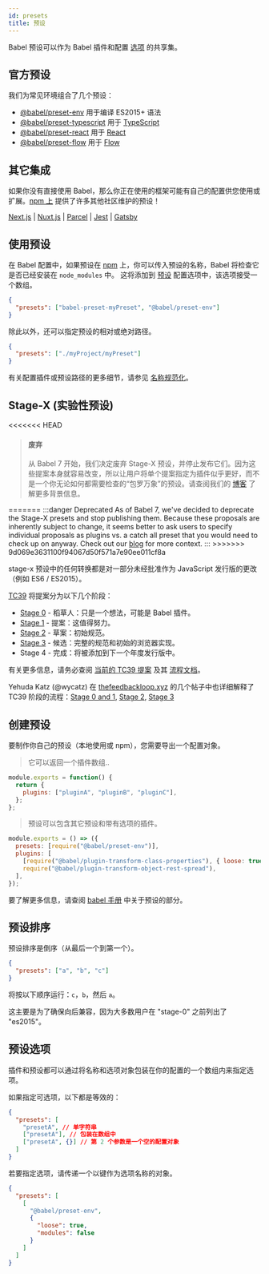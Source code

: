 ```yaml
---
id: presets
title: 预设
---
```


Babel 预设可以作为 Babel 插件和配置 [选项](options.md) 的共享集。

## 官方预设

我们为常见环境组合了几个预设：

- [@babel/preset-env](preset-env.md) 用于编译 ES2015+ 语法
- [@babel/preset-typescript](preset-typescript.md) 用于 [TypeScript](https://www.typescriptlang.org)
- [@babel/preset-react](preset-react.md) 用于 [React](https://reactjs.org/)
- [@babel/preset-flow](preset-flow.md) 用于 [Flow](https://flow.org/)

## 其它集成

如果你没有直接使用 Babel，那么你正在使用的框架可能有自己的配置供您使用或扩展。[npm 上](https://www.npmjs.com/search?q=babel-preset) 提供了许多其他社区维护的预设！

[Next.js](https://nextjs.org/docs/advanced-features/customizing-babel-config) | [Nuxt.js](https://nuxtjs.org/docs/2.x/configuration-glossary/configuration-build#babel) | [Parcel](https://en.parceljs.org/javascript.html#babel) | [Jest](https://jestjs.io/docs/getting-started#using-babel) | [Gatsby](https://www.gatsbyjs.com/docs/how-to/custom-configuration/babel)

<div id="preset-paths"></div>

## 使用预设

在 Babel 配置中，如果预设在 [npm](https://www.npmjs.com/search?q=babel-preset) 上，你可以传入预设的名称，Babel 将检查它是否已经安装在 `node_modules` 中。 这将添加到 [预设](options.md#presets) 配置选项中，该选项接受一个数组。

```json title="babel.config.json"
{
  "presets": ["babel-preset-myPreset", "@babel/preset-env"]
}
```

除此以外，还可以指定预设的相对或绝对路径。

```json title="babel.config.json"
{
  "presets": ["./myProject/myPreset"]
}
```

有关配置插件或预设路径的更多细节，请参见 [名称规范化](options.md#name-normalization)。

## Stage-X (实验性预设)

<<<<<<< HEAD
<blockquote class="babel-callout babel-callout-danger">
  <h4>废弃</h4>
  <p>
    从 Babel 7 开始，我们决定废弃 Stage-X 预设，并停止发布它们。因为这些提案本身就容易改变，所以让用户将单个提案指定为插件似乎更好，而不是一个你无论如何都需要检查的“包罗万象”的预设。请查阅我们的 <a href="https://babeljs.io/blog/2018/07/27/removing-babels-stage-presets">博客</a> 了解更多背景信息。
  </p>
</blockquote>
=======
:::danger Deprecated
As of Babel 7, we've decided to deprecate the Stage-X presets and stop publishing them. Because these proposals are inherently subject to change, it seems better to ask users to specify individual proposals as plugins vs. a catch all preset that you would need to check up on anyway. Check out our <a href="https://babeljs.io/blog/2018/07/27/removing-babels-stage-presets">blog</a> for more context.
:::
>>>>>>> 9d069e3631100f94067d50f571a7e90ee011cf8a

stage-x 预设中的任何转换都是对一部分未经批准作为 JavaScript 发行版的更改（例如 ES6 / ES2015）。

[TC39](https://github.com/tc39) 将提案分为以下几个阶段：

- [Stage 0](preset-stage-0.md) - 稻草人：只是一个想法，可能是 Babel 插件。
- [Stage 1](preset-stage-1.md) - 提案：这值得努力。
- [Stage 2](preset-stage-2.md) - 草案：初始规范。
- [Stage 3](preset-stage-3.md) - 候选：完整的规范和初始的浏览器实现。
- Stage 4 - 完成：将被添加到下一个年度发行版中。

有关更多信息，请务必查阅 [当前的 TC39 提案](https://github.com/tc39/proposals) 及其 [流程文档](https://tc39.github.io/process-document)。

Yehuda Katz (@wycatz) 在 [thefeedbackloop.xyz](https://thefeedbackloop.xyz) 的几个帖子中也详细解释了 TC39 阶段的流程：[Stage 0 and 1](https://thefeedbackloop.xyz/tc39-a-process-sketch-stages-0-and-1/), [Stage 2](https://thefeedbackloop.xyz/tc39-process-sketch-stage-2/), [Stage 3](https://thefeedbackloop.xyz/tc39-process-sketch-stage-3/)

## 创建预设

要制作你自己的预设（本地使用或 npm），您需要导出一个配置对象。

> 它可以返回一个插件数组..

```js title="JavaScript"
module.exports = function() {
  return {
    plugins: ["pluginA", "pluginB", "pluginC"],
  };
};
```

> 预设可以包含其它预设和带有选项的插件。

```js title="JavaScript"
module.exports = () => ({
  presets: [require("@babel/preset-env")],
  plugins: [
    [require("@babel/plugin-transform-class-properties"), { loose: true }],
    require("@babel/plugin-transform-object-rest-spread"),
  ],
});
```

要了解更多信息，请查阅 [babel 手册](https://github.com/thejameskyle/babel-handbook/blob/master/translations/en/user-handbook.md#making-your-own-preset) 中关于预设的部分。

## 预设排序

预设排序是倒序（从最后一个到第一个）。

```json title="babel.config.json"
{
  "presets": ["a", "b", "c"]
}
```

将按以下顺序运行：`c`，`b`，然后 `a`。

这主要是为了确保向后兼容，因为大多数用户在 "stage-0" 之前列出了 "es2015"。

## 预设选项

插件和预设都可以通过将名称和选项对象包装在你的配置的一个数组内来指定选项。

如果指定可选项，以下都是等效的：

```json title="babel.config.json"
{
  "presets": [
    "presetA", // 单字符串
    ["presetA"], // 包装在数组中
    ["presetA", {}] // 第 2 个参数是一个空的配置对象
  ]
}
```

若要指定选项，请传递一个以键作为选项名称的对象。

```json title="babel.config.json"
{
  "presets": [
    [
      "@babel/preset-env",
      {
        "loose": true,
        "modules": false
      }
    ]
  ]
}
```
